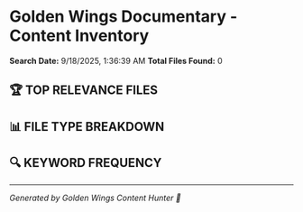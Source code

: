 # Golden Wings Documentary - Content Inventory

**Search Date:** 9/18/2025, 1:36:39 AM
**Total Files Found:** 0

## 🏆 TOP RELEVANCE FILES



## 📊 FILE TYPE BREAKDOWN



## 🔍 KEYWORD FREQUENCY



---
*Generated by Golden Wings Content Hunter 🛫*
